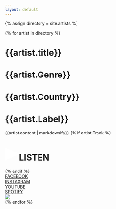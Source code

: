 ```yaml
---
layout: default
---
```


{% assign directory = site.artists %}
<div class="directory-wrapper">
  {% for artist in directory %}
    <div id="{{artist.title | downcase | slugify }}" class="artist-card-wrapper">
      <div class="artist-card">
        <h1>{{artist.title}}</h1>
        <h1>{{artist.Genre}}</h1>
        <h1>{{artist.Country}}</h1>
        <h1>{{artist.Label}}</h1>
      </div>
      <div class="artist-description">
        {{artist.content | markdownify}}
        {% if artist.Track %}
          <div class="listen" data-track="{{artist.Track}}" data-artist="{{artist.title}}"><h1><svg width="46" height="44" viewBox="0 0 46 44" fill="none" xmlns="http://www.w3.org/2000/svg"><g clip-path="url(#a)"><path d="M45.053 21.093a1 1 0 0 1 0 1.814L1.923 42.989A1 1 0 0 1 .5 42.082V1.918a1 1 0 0 1 1.422-.906l43.131 20.081Z" fill="#fff"/></g><defs><clipPath id="a"><path fill="#fff" d="M0 0h46v44H0z"/></clipPath></defs></svg>LISTEN</h1></div>
        {% endif %}
        <div class="socials flex">
        <div class="social-link"><a href="{{artist.Facebook}}">FACEBOOK</a></div>
        <div class="social-link"><a href="{{artist.Instagram}}">INSTAGRAM</a></div>
        <div class="social-link"><a href="{{artist.Youtube}}">YOUTUBE</a></div>
          <div class="social-link"><a href="{{artist.Spotify}}">SPOTIFY</a></div>
        </div>
        <img src="{{artist.Image}}">
      </div>
    </div>
  {% endfor %}
</div>
